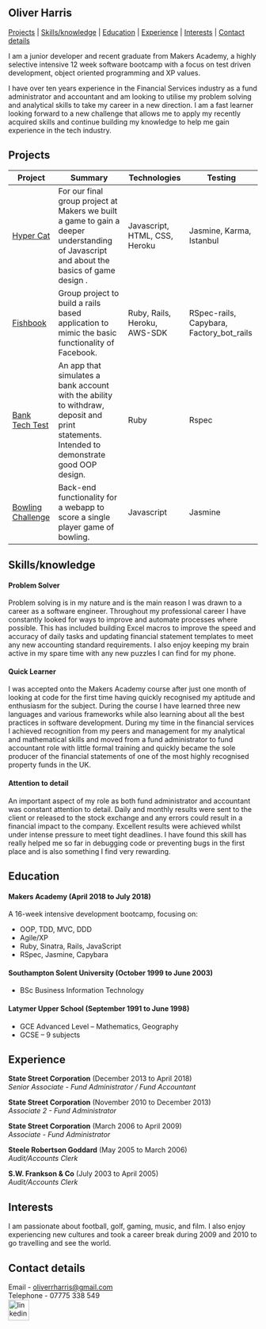 ## Oliver Harris

[Projects](#projects) | [Skills/knowledge](#skills) | [Education](#education) | [Experience](#experience) |  [Interests](#interests) | [Contact details](#contact)

I am a junior developer and recent graduate from Makers Academy, a highly selective intensive 12 week software bootcamp with a focus on test driven development, object oriented programming and XP values.

I have over ten years experience in the Financial Services industry as a fund administrator and accountant and am looking to utilise my problem solving and analytical skills to take my career in a new direction.  I am a fast learner looking forward to a new challenge that allows me to apply my recently acquired skills and continue building my knowledge to help me gain experience in the tech industry.

## <a name="projects">Projects</a>

| Project | Summary | Technologies | Testing |
|----------|----------|----------|----------|
| [Hyper Cat](https://github.com/revilo1882/hyper_cat) | For our final group project at Makers we built a game to gain a deeper understanding of Javascript and about the basics of game design . | Javascript, HTML, CSS, Heroku  | Jasmine, Karma, Istanbul |
| [Fishbook](https://github.com/revilo1882/acebook-rails-LAHWF) | Group project to build a rails based application to mimic the basic functionality of Facebook. | Ruby, Rails, Heroku, AWS-SDK  | RSpec-rails, Capybara, Factory_bot_rails |
| [Bank Tech Test](https://github.com/revilo1882/bank_tech_test) | An app that simulates a bank account with the ability to withdraw, deposit and print statements. Intended to demonstrate good OOP design. | Ruby | Rspec  |
| [Bowling Challenge ](https://github.com/revilo1882/bowling-challenge) | Back-end functionality for a webapp to score a single player game of bowling. | Javascript | Jasmine|

## <a name="skills">Skills/knowledge</a>

#### Problem Solver

Problem solving is in my nature and is the main reason I was drawn to a career as a software engineer.   Throughout my professional career I have constantly looked for ways to improve and automate processes where possible.  This has included building Excel macros to improve the speed and accuracy of daily tasks and updating financial statement templates to meet any new accounting standard requirements.  I also enjoy keeping my brain active in my spare time with any new puzzles I can find for my phone.

#### Quick Learner

I was accepted onto the Makers Academy course after just one month of looking at code for the first time having quickly recognised my aptitude and enthusiasm for the subject.  During the course I have learned three new languages and various frameworks while also learning about all the best practices in software development.  During my time in the financial services I achieved recognition from my peers and management for my analytical and mathematical skills and moved from a fund administrator to fund accountant role with little formal training and quickly became the sole producer of the financial statements of one of the most highly recognised property funds in the UK.  

#### Attention to detail

An important aspect of my role as both fund administrator and accountant was constant attention to detail.  Daily and monthly results were sent to the client or released to the stock exchange and any errors could result in a financial impact to the company.  Excellent results were achieved whilst under intense pressure to meet tight deadlines.  I have found this skill has really helped me so far in debugging code or preventing bugs in the first place and is also something I find very rewarding.

## <a name="education">Education</a>

#### Makers Academy (April 2018 to July 2018)

A 16-week intensive development bootcamp, focusing on:

- OOP, TDD, MVC, DDD
- Agile/XP
- Ruby, Sinatra, Rails, JavaScript
- RSpec, Jasmine, Capybara

#### Southampton Solent University (October 1999 to June 2003)

- BSc Business Information Technology

#### Latymer Upper School (September 1991 to June 1998)

- GCE Advanced Level – Mathematics, Geography
- GCSE – 9 subjects


## <a name="experience">Experience</a>

**State Street Corporation** (December 2013 to April 2018)<br/>
*Senior Associate - Fund Administrator / Fund Accountant*  

**State Street Corporation** (November 2010 to December 2013)<br/>
*Associate 2 - Fund Administrator*  

**State Street Corporation** (March 2006 to April 2009)<br/>
*Associate - Fund Administrator*  

**Steele Robertson Goddard** (May 2005 to March 2006)<br/>
*Audit/Accounts Clerk*  

**S.W. Frankson & Co** (July 2003 to April 2005)<br/>
*Audit/Accounts Clerk*

## <a name="interests">Interests</a>

I am passionate about football, golf, gaming, music, and film.  I also enjoy experiencing new cultures and took a career break during 2009 and 2010 to go travelling and see the world.

## <a name="contact">Contact details</a>

Email - oliverrharris@gmail.com<br/>
Telephone - 07775 338 549<br/>
<a href="https://www.linkedin.com/in/oliver-harris-638a0278/">
<img src="https://www.iconfinder.com/data/icons/free-social-icons/67/linkedin_circle_color-512.png" alt="linkedin" height="42" width="42"></a>

